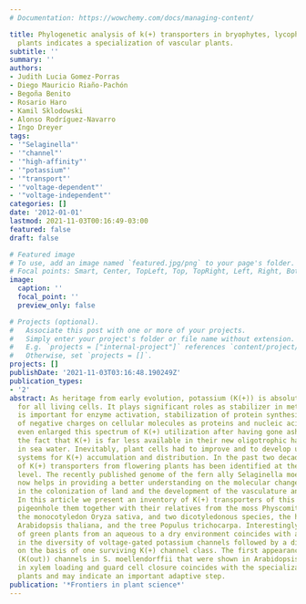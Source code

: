 ```yaml
---
# Documentation: https://wowchemy.com/docs/managing-content/

title: Phylogenetic analysis of k(+) transporters in bryophytes, lycophytes, and flowering
  plants indicates a specialization of vascular plants.
subtitle: ''
summary: ''
authors:
- Judith Lucia Gomez-Porras
- Diego Mauricio Riaño-Pachón
- Begoña Benito
- Rosario Haro
- Kamil Sklodowski
- Alonso Rodríguez-Navarro
- Ingo Dreyer
tags:
- '"Selaginella"'
- '"channel"'
- '"high-affinity"'
- '"potassium"'
- '"transport"'
- '"voltage-dependent"'
- '"voltage-independent"'
categories: []
date: '2012-01-01'
lastmod: 2021-11-03T00:16:49-03:00
featured: false
draft: false

# Featured image
# To use, add an image named `featured.jpg/png` to your page's folder.
# Focal points: Smart, Center, TopLeft, Top, TopRight, Left, Right, BottomLeft, Bottom, BottomRight.
image:
  caption: ''
  focal_point: ''
  preview_only: false

# Projects (optional).
#   Associate this post with one or more of your projects.
#   Simply enter your project's folder or file name without extension.
#   E.g. `projects = ["internal-project"]` references `content/project/deep-learning/index.md`.
#   Otherwise, set `projects = []`.
projects: []
publishDate: '2021-11-03T03:16:48.190249Z'
publication_types:
- '2'
abstract: As heritage from early evolution, potassium (K(+)) is absolutely necessary
  for all living cells. It plays significant roles as stabilizer in metabolism and
  is important for enzyme activation, stabilization of protein synthesis, and neutralization
  of negative charges on cellular molecules as proteins and nucleic acids. Land plants
  even enlarged this spectrum of K(+) utilization after having gone ashore, despite
  the fact that K(+) is far less available in their new oligotrophic habitats than
  in sea water. Inevitably, plant cells had to improve and to develop unique transport
  systems for K(+) accumulation and distribution. In the past two decades a manifold
  of K(+) transporters from flowering plants has been identified at the molecular
  level. The recently published genome of the fern ally Selaginella moellendorffii
  now helps in providing a better understanding on the molecular changes involved
  in the colonization of land and the development of the vasculature and the seeds.
  In this article we present an inventory of K(+) transporters of this lycophyte and
  pigeonhole them together with their relatives from the moss Physcomitrella patens,
  the monocotyledon Oryza sativa, and two dicotyledonous species, the herbaceous plant
  Arabidopsis thaliana, and the tree Populus trichocarpa. Interestingly, the transition
  of green plants from an aqueous to a dry environment coincides with a dramatic reduction
  in the diversity of voltage-gated potassium channels followed by a diversification
  on the basis of one surviving K(+) channel class. The first appearance of K(+) release
  (K(out)) channels in S. moellendorffii that were shown in Arabidopsis to be involved
  in xylem loading and guard cell closure coincides with the specialization of vascular
  plants and may indicate an important adaptive step.
publication: '*Frontiers in plant science*'
---
```

